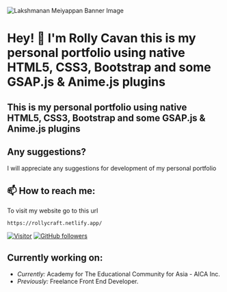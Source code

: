 ![Lakshmanan Meiyappan Banner Image](./banner.png)
<!-- <h2 align='center'>Hi! Im Rolly Cavan</h2>
<p align='center'><b>Artistic Developer</b></p> -->

<h1>Hey! 👋 I'm Rolly Cavan this is my personal portfolio using native HTML5, CSS3, Bootstrap and some GSAP.js & Anime.js plugins</h1>
<h2>This is my personal portfolio using native HTML5, CSS3, Bootstrap and some GSAP.js & Anime.js plugins</h2>

## Any suggestions?

 I will appreciate any suggestions for development of my personal portfolio

<h2>📫 How to reach me:</h2>

To visit my website go to this url

```
https://rollycraft.netlify.app/
```

[![Visitor](https://visitor-badge.laobi.icu/badge?page_id=cavanrlee.rollycraft)](https://github.com/cavanrlee) [![GitHub followers](https://img.shields.io/github/followers/laxmena.svg?style=social&label=Follow)](https://github.com/cavanrlee?tab=followers)

<h2>Currently working on:</h2>

- <i>Currently:</i> Academy for The Educational Community for Asia - AICA Inc. 
- <i>Previously:</i> Freelance Front End Developer.







